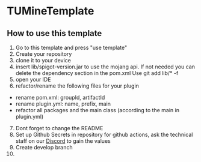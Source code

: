 # TUMineTemplate
## How to use this template
1. Go to this template and press "use template"
2. Create your repository
3. clone it to your device
4. insert lib/spigot-version.jar to use the mojang api. If not needed you can delete the dependency section in the pom.xml
Use git add lib/* -f
5. open your IDE
6. refactor/rename the following files for your plugin
- rename pom.xml: groupId, artifactId
- rename plugin.yml: name, prefix, main
- refactor all packages and the main class (according to the main in plugin.yml)
7. Dont forget to change the README
8. Set up Github Secrets in repository for github actions, ask the technical staff on our [Discord](https://discord.gg/mnjYrTa) to gain the values
9. Create develop branch
10. 
